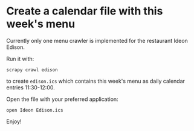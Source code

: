 # Create a calendar file with this week's menu

Currently only one menu crawler is implemented for the restaurant Ideon Edison.

Run it with:

`scrapy crawl edison`

to create `edison.ics` which contains this week's menu as daily calendar entries 11:30-12:00. 

Open the file with your preferred application:

`open Ideon Edison.ics`

Enjoy!
